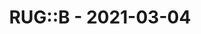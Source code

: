 ---
layout: post
title: RUG::B - 2021-03-04
datetime: '2021-03-04T19:00:00+01:00'
name: RUG::B
external_url: https://www.rug-b.de/#eventsevents/ruby-usergroup-berlin-march-2021-649
online_event: true
year_month: 2021-03
---